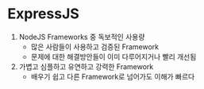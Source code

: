 # ExpressJS

1. NodeJS Frameworks 중 독보적인 사용량
   - 많은 사람들이 사용하고 검증된 Framework
   - 문제에 대한 해결방안들이 이미 다루어지거나 빨리 개선됨
2. 가볍고 심플하고 유연하고 강력한 Framework
   - 배우기 쉽고 다른 Framework로 넘어가도 이해가 빠르다
